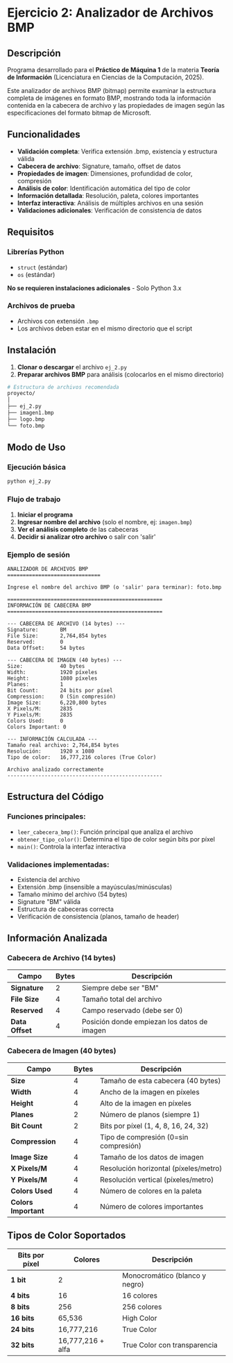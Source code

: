 # Ejercicio 2: Analizador de Archivos BMP

## Descripción
Programa desarrollado para el **Práctico de Máquina 1** de la materia **Teoría de Información** (Licenciatura en Ciencias de la Computación, 2025).

Este analizador de archivos BMP (bitmap) permite examinar la estructura completa de imágenes en formato BMP, mostrando toda la información contenida en la cabecera de archivo y las propiedades de imagen según las especificaciones del formato bitmap de Microsoft.

## Funcionalidades

- **Validación completa**: Verifica extensión .bmp, existencia y estructura válida
- **Cabecera de archivo**: Signature, tamaño, offset de datos
- **Propiedades de imagen**: Dimensiones, profundidad de color, compresión
- **Análisis de color**: Identificación automática del tipo de color
- **Información detallada**: Resolución, paleta, colores importantes
- **Interfaz interactiva**: Análisis de múltiples archivos en una sesión
- **Validaciones adicionales**: Verificación de consistencia de datos

## Requisitos

### Librerías Python
- `struct` (estándar)
- `os` (estándar)

**No se requieren instalaciones adicionales** - Solo Python 3.x

### Archivos de prueba
- Archivos con extensión `.bmp`
- Los archivos deben estar en el mismo directorio que el script

## Instalación

1. **Clonar o descargar** el archivo `ej_2.py`
2. **Preparar archivos BMP** para análisis (colocarlos en el mismo directorio)

```bash
# Estructura de archivos recomendada
proyecto/
│
├── ej_2.py
├── imagen1.bmp
├── logo.bmp
└── foto.bmp
```

## Modo de Uso

### Ejecución básica
```bash
python ej_2.py
```

### Flujo de trabajo
1. **Iniciar el programa**
2. **Ingresar nombre del archivo** (solo el nombre, ej: `imagen.bmp`)
3. **Ver el análisis completo** de las cabeceras
4. **Decidir si analizar otro archivo** o salir con 'salir'

### Ejemplo de sesión
```
ANALIZADOR DE ARCHIVOS BMP
==============================

Ingrese el nombre del archivo BMP (o 'salir' para terminar): foto.bmp

==================================================
INFORMACIÓN DE CABECERA BMP
==================================================

--- CABECERA DE ARCHIVO (14 bytes) ---
Signature:       BM
File Size:       2,764,854 bytes
Reserved:        0
Data Offset:     54 bytes

--- CABECERA DE IMAGEN (40 bytes) ---
Size:            40 bytes
Width:           1920 píxeles
Height:          1080 píxeles
Planes:          1
Bit Count:       24 bits por píxel
Compression:     0 (Sin compresión)
Image Size:      6,220,800 bytes
X Pixels/M:      2835
Y Pixels/M:      2835
Colors Used:     0
Colors Important: 0

--- INFORMACIÓN CALCULADA ---
Tamaño real archivo: 2,764,854 bytes
Resolución:      1920 x 1080
Tipo de color:   16,777,216 colores (True Color)

Archivo analizado correctamente
--------------------------------------------------
```

## Estructura del Código

### Funciones principales:
- `leer_cabecera_bmp()`: Función principal que analiza el archivo
- `obtener_tipo_color()`: Determina el tipo de color según bits por píxel
- `main()`: Controla la interfaz interactiva

### Validaciones implementadas:
- Existencia del archivo
- Extensión .bmp (insensible a mayúsculas/minúsculas)
- Tamaño mínimo del archivo (54 bytes)
- Signature "BM" válida
- Estructura de cabeceras correcta
- Verificación de consistencia (planos, tamaño de header)

## Información Analizada

### Cabecera de Archivo (14 bytes)
| Campo | Bytes | Descripción |
|-------|-------|-------------|
| **Signature** | 2 | Siempre debe ser "BM" |
| **File Size** | 4 | Tamaño total del archivo |
| **Reserved** | 4 | Campo reservado (debe ser 0) |
| **Data Offset** | 4 | Posición donde empiezan los datos de imagen |

### Cabecera de Imagen (40 bytes)
| Campo | Bytes | Descripción |
|-------|-------|-------------|
| **Size** | 4 | Tamaño de esta cabecera (40 bytes) |
| **Width** | 4 | Ancho de la imagen en píxeles |
| **Height** | 4 | Alto de la imagen en píxeles |
| **Planes** | 2 | Número de planos (siempre 1) |
| **Bit Count** | 2 | Bits por píxel (1, 4, 8, 16, 24, 32) |
| **Compression** | 4 | Tipo de compresión (0=sin compresión) |
| **Image Size** | 4 | Tamaño de los datos de imagen |
| **X Pixels/M** | 4 | Resolución horizontal (píxeles/metro) |
| **Y Pixels/M** | 4 | Resolución vertical (píxeles/metro) |
| **Colors Used** | 4 | Número de colores en la paleta |
| **Colors Important** | 4 | Número de colores importantes |

## Tipos de Color Soportados

| Bits por píxel | Colores | Descripción |
|----------------|---------|-------------|
| **1 bit** | 2 | Monocromático (blanco y negro) |
| **4 bits** | 16 | 16 colores |
| **8 bits** | 256 | 256 colores |
| **16 bits** | 65,536 | High Color |
| **24 bits** | 16,777,216 | True Color |
| **32 bits** | 16,777,216 + alfa | True Color con transparencia |